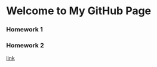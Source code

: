 # Welcome to My GitHub Page

### Homework 1
### Homework 2

[link](https://www.youtube.com/watch?v=dQw4w9WgXcQ)